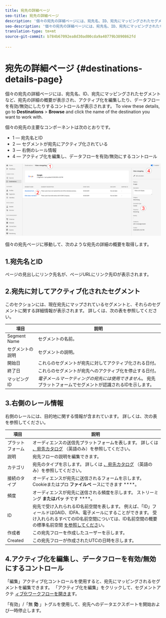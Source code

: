 ```yaml
---
title: 宛先の詳細ページ
seo-title: 宛先の詳細ページ
description: '個々の宛先の詳細ページには、宛先名、ID、宛先にマッピングされたセグメントなど、宛先の詳細の概要が表示され、アクティブ化を編集したり、データフローを有効/無効にしたりするコントロールが表示されます。 '
seo-description: '個々の宛先の詳細ページには、宛先名、ID、宛先にマッピングされたセグメントなど、宛先の詳細の概要が表示され、アクティブ化を編集したり、データフローを有効/無効にしたりするコントロールが表示されます。 '
translation-type: tm+mt
source-git-commit: b784b67092ea8d30ad00cda9a40779b3890862fd

---
```



# 宛先の詳細ページ {#destinations-details-page}

個々の宛先の詳細ページには、宛先名、ID、宛先にマッピングされたセグメントなど、宛先の詳細の概要が表示され、アクティブ化を編集したり、データフローを有効/無効にしたりするコントロールが表示されます。 To view these details, go to **Destinations** > **Browse** and click the name of the destination you want to work with.

個々の宛先の主要なコンポーネントは次のとおりです。

* 1 — 宛先名とID
* 2 — セグメントが宛先にアクティブ化されている
* 3 — 右側のレール情報
* 4 — アクティブ化を編集し、データフローを有効/無効にするコントロール

![宛先ページ番号](/help/rtcdp/destinations/assets/destination-page-numbered.png)

個々の宛先ページに移動して、次のような宛先の詳細の概要を取得します。

## 1.宛先名とID

ページの見出しにリンク先名が、ページURLにリンク先IDが表示されます。

## 2.宛先に対してアクティブ化されたセグメント

このセクションには、現在宛先にマップされているセグメントと、それらのセグメントに関する詳細情報が表示されます。 詳しくは、次の表を参照してください。

| 項目 | 説明 |
---------|----------|
| Segment Name | セグメントの名前。 |
| セグメントの説明 | セグメントの説明。 |
| 開始日 | これらのセグメントが宛先に対してアクティブ化される日付。 |
| 終了日 | これらのセグメントが宛先へのアクティブ化を停止する日付。 |
| マッピング ID | *電子メールマーケティングの宛先には使用できません*。 宛先プラットフォームでセグメントが認識されるIDを示します。 |

## 3.右側のレール情報

右側のレールには、目的地に関する情報が含まれています。 詳しくは、次の表を参照してください。

| 項目 | 説明 |
---------|----------|
| プラットフォーム | オーディエンスの送信先プラットフォームを表します。 詳しくは [、宛先カタログ](/help/rtcdp/destinations/destinations-catalog.md) （英語のみ）を参照してください。 |
| 説明 | 宛先フローの説明を編集できます。 |
| カテゴリ | 宛先のタイプを示します。 詳しくは [、宛先カタログ](/help/rtcdp/destinations/destinations-catalog.md) （英語のみ）を参照してください。 |
| 接続のタイプ | オーディエンスが宛先に送信されるフォームを示します。 Cookieまたはプロ **ファイルベ** ースにできます ****。 |
| 頻度 | オーディエンスが宛先に送信される頻度を示します。 ストリーミング **またはバッ** チです ****。 |
| ID | 宛先で受け入れられるID名前空間を表します。 例えば、「ID」フィールドはGAID、IDFA、電子メールにすることができます。 受け入れられるすべてのID名前空間については、ID名前空間の概要の標準名前空間 [を参照してくださ](https://www.adobe.io/apis/experienceplatform/home/profile-identity-segmentation/profile-identity-segmentation-services.html#!api-specification/markdown/narrative/technical_overview/identity_namespace_overview/identity_namespace_overview.md)い。 |
| 作成者 | この宛先フローを作成したユーザーを示します。 |
| Created | この宛先フローが作成されたUTCの日時を示します。 |

## 4.アクティブ化を編集し、データフローを有効/無効にするコントロール

「編集」アクティブ化コントロールを使用すると、宛先にマッピングされるセグメントを編集できます。 「アクティブ化を編集」をクリックして、セグメントアクテ [ィブ化ワークフローを開きま](/help/rtcdp/destinations/activate-destinations.md)す。

「有効」/「無 **効** 」トグルを使用して、宛先へのデータエクスポートを開始および一時停止します。